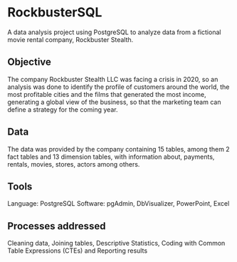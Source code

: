 # RockbusterSQL
A data analysis project using PostgreSQL to analyze data from a fictional movie rental company, Rockbuster Stealth.
## Objective 
The company Rockbuster Stealth LLC was facing a crisis in 2020, so an analysis was done to identify the profile of customers around the world, the most profitable cities and the films that generated the most income, generating a global view of the business, so that the marketing team can define a strategy for the coming year. 
## Data
The data was provided by the company containing 15 tables, among them 2 fact tables and 13 dimension tables, with information about, payments, rentals, movies, stores, actors among others.
## Tools
Language: PostgreSQL 
Software: pgAdmin, DbVisualizer, PowerPoint, Excel
## Processes addressed
Cleaning data, Joining tables, Descriptive Statistics, Coding with Common Table Expressions (CTEs) and Reporting results

